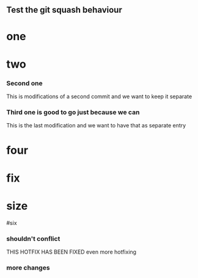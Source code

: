 ## Test the git squash behaviour

# one

# two

### Second one
This is modifications of a second commit and we want to keep it separate

### Third one is good to go just because we can
This is the last modification and we want to have that as separate entry


# four


# fix

# size

#six



### shouldn't conflict

THIS HOTFIX HAS BEEN FIXED
even more hotfixing


### more changes
